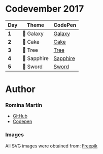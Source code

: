 # Codevember 2017

| Day   | Theme | CodePen |
|-------|-------|---------|
| **1** | :rocket: Galaxy | [Galaxy](https://codepen.io/RominaMartin/full/YEyaoY/) |
| **2** | :cake: Cake   | [Cake](https://codepen.io/RominaMartin/full/xPZRKW/) |
| **3** | :deciduous_tree: Tree | [Tree](https://codepen.io/RominaMartin/full/NwNRrE/) |
| **4** | :gem: Sapphire | [Sapphire](https://codepen.io/RominaMartin/full/wPGEQN/) |
| **5** | :hocho: Sword | [Sword](https://codepen.io/RominaMartin/full/PONMgy/) |



# Author
### Romina Martín
- [GitHub](https://github.com/rominamartin)
- [Codepen](https://codepen.io/rominamartin)

### Images

All SVG images were obtained from: [Freepik](https://www.freepik.es/fotos-vectores-gratis/fondo)